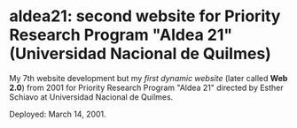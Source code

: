 # aldea21: second website for Priority Research Program "Aldea 21" (Universidad Nacional de Quilmes)

My 7th website development but my *first dynamic website* (later called **Web 2.0**) from 2001 for Priority Research Program "Aldea 21" directed by Esther Schiavo at Universidad Nacional de Quilmes.

Deployed: March 14, 2001.
